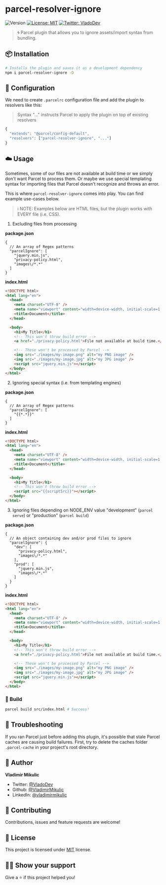 # parcel-resolver-ignore

![Version](https://img.shields.io/npm/v/parcel-resolver-ignore)
[![License: MIT](https://img.shields.io/badge/License-MIT-yellow.svg)](#)
[![Twitter: VladoDev](https://img.shields.io/twitter/follow/VladoDev.svg?style=social)](https://twitter.com/VladoDev)

> 🌀 Parcel plugin that allows you to ignore assets/import syntax from bundling.

## :package: Installation

```sh
# Installs the plugin and saves it as a development dependency
npm i parcel-resolver-ignore -D
```

## 🔌 Configuration

We need to create `.parcelrc` configuration file and add the plugin to resolvers like this:

> Syntax "..." instructs Parcel to apply the plugin on top of existing resolvers

```js
{
  "extends": "@parcel/config-default",
  "resolvers": ["parcel-resolver-ignore", "..."]
}
```

## :cloud: Usage

Sometimes, some of our files are not available at build time or we simply don't
want Parcel to process them. Or maybe we use special templating syntax for
importing files that Parcel doesn't recognize and throws an error.

This is where `parcel-resolver-ignore` comes into play.
You can find example use-cases below.

> ℹ️ NOTE: Examples below are HTML files, but the plugin works with EVERY file (i.e. CSS).

1. Excluding files from processing

**package.json**

```jsonc
{
  // An array of Regex patterns
  "parcelIgnore": [
    "jquery.min.js",
    "privacy-policy.html",
    "images\/*.*"
  ]
}
```

**index.html**

```html
<!DOCTYPE html>
<html lang="en">
  <head>
    <meta charset="UTF-8" />
    <meta name="viewport" content="width=device-width, initial-scale=1.0" />
    <title>Document</title>
  </head>

  <body>
    <h1>My Title</h1>
    <!-- This won't throw build error -->
    <a href="./privacy-policy.html">File not available at build time.</a>

    <!-- These won't be processed by Parcel -->
    <img src="./images/my-image.png" alt="my PNG image" />
    <img src="./images/my-image.jpg" alt="my JPG image" />
    <script src="jquery.min.js"></script>
  </body>
</html>
```

2. Ignoring special syntax (i.e. from templating engines)

**package.json**

```jsonc
{
  // An array of Regex patterns
  "parcelIgnore": [
    "{{*.*}}"
  ]
}
```

**index.html**

```html
<!DOCTYPE html>
<html lang="en">
  <head>
    <meta charset="UTF-8" />
    <meta name="viewport" content="width=device-width, initial-scale=1.0" />
    <title>Document</title>
  </head>

  <body>
    <h1>My Title</h1>
    <!-- This won't throw build error -->
    <script src="{{scriptSrc}}"></script>
  </body>
</html>
```

3. Ignoring files depending on NODE_ENV value "development" (`parcel serve`) or "production" (`parcel build`)

**package.json**

```jsonc
{
  // An object containing dev and/or prod files to ignore
  "parcelIgnore": {
    "dev": [
      "privacy-policy.html",
      "images\/*.*"
    ],
    "prod": [
      "jquery.min.js",
      "images\/*.*"
    ]
  }
}

```

**index.html**

```html
<!DOCTYPE html>
<html lang="en">
  <head>
    <meta charset="UTF-8" />
    <meta name="viewport" content="width=device-width, initial-scale=1.0" />
    <title>Document</title>
  </head>

  <body>
    <h1>My Title</h1>
    <!-- This won't throw build error -->
    <a href="./privacy-policy.html">File not available at build time.</a>

    <!-- These won't be processed by Parcel -->
    <img src="./images/my-image.png" alt="my PNG image" />
    <img src="./images/my-image.jpg" alt="my JPG image" />
    <script src="jquery.min.js"></script>
  </body>
</html>
```

### 🚀 Build

```sh
parcel build src/index.html # Success!
```

## :wrench: Troubleshooting

If you ran Parcel just before adding this plugin, it's possible that stale Parcel caches are causing build failures. First, try to delete the caches folder `.parcel-cache` in your project's root directory.

## :man: Author

**Vladimir Mikulic**

- Twitter: [@VladoDev](https://twitter.com/VladoDev)
- Github: [@VladimirMikulic](https://github.com/VladimirMikulic)
- LinkedIn: [@vladimirmikulic](https://www.linkedin.com/in/vladimir-mikulic/)

## :handshake: Contributing

Contributions, issues and feature requests are welcome!

## :pencil: License

This project is licensed under [MIT](https://opensource.org/licenses/MIT) license.

## :man_astronaut: Show your support

Give a ⭐️ if this project helped you!
